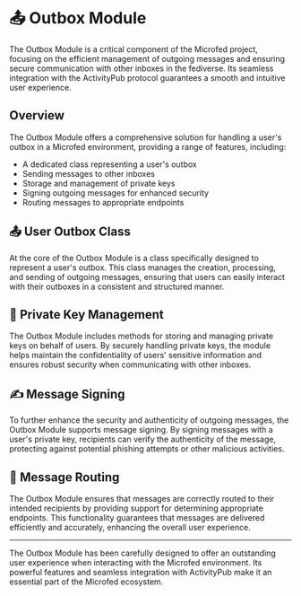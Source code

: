# 📤 Outbox Module

The Outbox Module is a critical component of the Microfed project, focusing on the efficient management of outgoing messages and ensuring secure communication with other inboxes in the fediverse. Its seamless integration with the ActivityPub protocol guarantees a smooth and intuitive user experience.

## Overview

The Outbox Module offers a comprehensive solution for handling a user's outbox in a Microfed environment, providing a range of features, including:

- A dedicated class representing a user's outbox
- Sending messages to other inboxes
- Storage and management of private keys
- Signing outgoing messages for enhanced security
- Routing messages to appropriate endpoints

## 📤 User Outbox Class

At the core of the Outbox Module is a class specifically designed to represent a user's outbox. This class manages the creation, processing, and sending of outgoing messages, ensuring that users can easily interact with their outboxes in a consistent and structured manner.

## 🔐 Private Key Management

The Outbox Module includes methods for storing and managing private keys on behalf of users. By securely handling private keys, the module helps maintain the confidentiality of users' sensitive information and ensures robust security when communicating with other inboxes.

## ✍️ Message Signing

To further enhance the security and authenticity of outgoing messages, the Outbox Module supports message signing. By signing messages with a user's private key, recipients can verify the authenticity of the message, protecting against potential phishing attempts or other malicious activities.

## 🚀 Message Routing

The Outbox Module ensures that messages are correctly routed to their intended recipients by providing support for determining appropriate endpoints. This functionality guarantees that messages are delivered efficiently and accurately, enhancing the overall user experience.

---

The Outbox Module has been carefully designed to offer an outstanding user experience when interacting with the Microfed environment. Its powerful features and seamless integration with ActivityPub make it an essential part of the Microfed ecosystem.